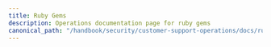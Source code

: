 ```yaml
---
title: Ruby Gems
description: Operations documentation page for ruby gems 
canonical_path: "/handbook/security/customer-support-operations/docs/ruby-gems/"
---
```

